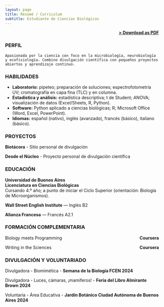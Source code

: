 ```yaml
---
layout: page
title: Résumé / Curriculum
subtitle: Estudiante de Ciencias Biológicas
---
```


<span style="float: right; "><a href="{{ '/assets/resume.pdf' | prepend: site.baseurl }}"><strong>> Download as PDF</strong></a> </span>
<br>

### PERFIL
``` Apasionada por la ciencia con foco en la microbiología, neurobiología y ecofisiología. Combino divulgación científica con pequeños proyectos abiertos y aprendizaje continuo.    ```

### HABILIDADES
- **Laboratorio:** pipeteo; preparación de soluciones; espectrofotometría UV; cromatografía en capa fina (TLC) y en columna.
- **Estadística y análisis:** estadística descriptiva; t de Student; ANOVA; visualización de datos (Excel/Sheets, R, Python).
- **Software:** Python aplicado a ciencias biológicas; R; Microsoft Office (Word, Excel, PowerPoint).
- **Idiomas:** español (nativo), inglés (avanzado), francés (básico), italiano (básico).  

### PROYECTOS
**Biotácora** - Sitio personal de divulgación  <span style="float: right; "> 

**Desde el Núcleo** - Proyecto personal de divulgación científica <span style="float: right; ">  

### EDUCACIÓN


 **Universidad de Buenos Aires**  
 **Licenciatura en Ciencias Biológicas**  
 Cursando 4.º año; a punto de iniciar el Ciclo Superior (orientación: Biología de Microorganismos).


**Wall Street English Institute** — Inglés B2


 **Alianza Francesa** — Francés A2.1


### FORMACIÓN COMPLEMENTARIA

Biology meets Programming <span style="float: right; "> 
**Coursera**  

Writing in the Sciences <span style="float: right; "> 
**Coursera** 

### DIVULGACIÓN Y VOLUNTARIADO 

Divulgadora - Biomimética - **Semana de la Biología FCEN 2024** <span style="float: right; ">

Divulgadora - Luces, cámaras, ¡mamíferos! - **Feria del Libro Almirante Brown 2024** <span style="float: right; ">

Voluntaria - Área Educativa - **Jardín Botánico Ciudad Autónoma de Buenos Aires 2024** <span style="float: right; ">



